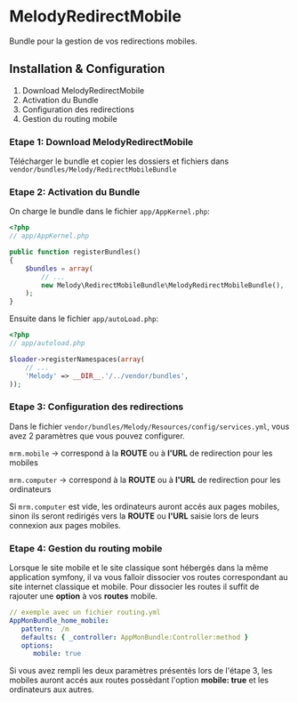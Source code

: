 MelodyRedirectMobile
====================
Bundle pour la gestion de vos redirections mobiles.


## Installation & Configuration

   1. Download MelodyRedirectMobile
   2. Activation du Bundle
   3. Configuration des redirections
   4. Gestion du routing mobile


### Etape 1: Download MelodyRedirectMobile

Télécharger le bundle et copier les dossiers et fichiers dans `vendor/bundles/Melody/RedirectMobileBundle`


### Etape 2: Activation du Bundle

On charge le bundle dans le fichier `app/AppKernel.php`:

``` php
<?php
// app/AppKernel.php

public function registerBundles()
{
    $bundles = array(
        // ...
        new Melody\RedirectMobileBundle\MelodyRedirectMobileBundle(),
    );
}
```

Ensuite dans le fichier `app/autoLoad.php`:

``` php
<?php
// app/autoload.php

$loader->registerNamespaces(array(
    // ...
    'Melody' => __DIR__.'/../vendor/bundles',
));
```


### Etape 3: Configuration des redirections

Dans le fichier `vendor/bundles/Melody/Resources/config/services.yml`, vous avez 2 paramètres que vous pouvez configurer.

   `mrm.mobile` -> correspond à la **ROUTE** ou à **l'URL** de redirection pour les mobiles
   
   `mrm.computer` -> correspond à la **ROUTE** ou à **l'URL** de redirection pour les ordinateurs
  
Si `mrm.computer` est vide, les ordinateurs auront accés aux pages mobiles, sinon ils seront redirigés vers la **ROUTE** ou **l'URL** saisie lors de leurs connexion aux pages mobiles.


### Etape 4: Gestion du routing mobile

Lorsque le site mobile et le site classique sont hébergés dans la même application symfony, il va vous falloir dissocier vos routes correspondant au site internet classique et mobile.
Pour dissocier les routes il suffit de rajouter une **option** à vos **routes** mobile.

``` yml
// exemple avec un fichier routing.yml
AppMonBundle_home_mobile:
   pattern:  /m
   defaults: { _controller: AppMonBundle:Controller:method }
   options:
      mobile: true
```

Si vous avez rempli les deux paramètres présentés lors de l'étape 3, les mobiles auront accés aux routes possèdant l'option **mobile: true** et les ordinateurs aux autres.


   